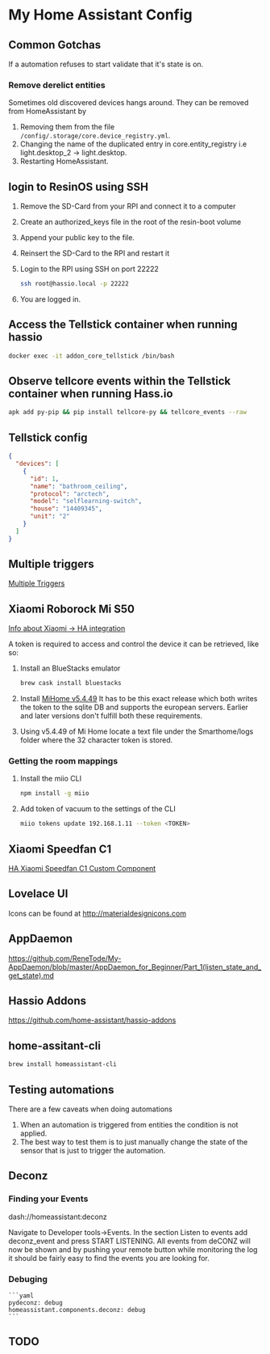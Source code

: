 # My Home Assistant Config

## Common Gotchas

If a automation refuses to start validate that it's state is on.

### Remove derelict entities

Sometimes old discovered devices hangs around. They can be removed from HomeAssistant by

1. Removing them from the file `/config/.storage/core.device_registry.yml`.
2. Changing the name of the duplicated entry in core.entity_registry i.e
   light.desktop_2 -> light.desktop.
3. Restarting HomeAssistant.

## login to ResinOS using SSH

1. Remove the SD-Card from your RPI and connect it to a computer
2. Create an authorized_keys file in the root of the resin-boot volume
3. Append your public key to the file.
4. Reinsert the SD-Card to the RPI and restart it
5. Login to the RPI using SSH on port 22222

   ```bash
   ssh root@hassio.local -p 22222
   ```

6. You are logged in.

## Access the Tellstick container when running hassio

```bash
docker exec -it addon_core_tellstick /bin/bash
```

## Observe tellcore events within the Tellstick container when running Hass.io

```bash
apk add py-pip && pip install tellcore-py && tellcore_events --raw
```

## Tellstick config

```json
{
  "devices": [
    {
      "id": 1,
      "name": "bathroom_ceiling",
      "protocol": "arctech",
      "model": "selflearning-switch",
      "house": "14409345",
      "unit": "2"
    }
  ]
}
```

## Multiple triggers

[Multiple Triggers](https://www.home-assistant.io/docs/automation/trigger/#multiple-triggers)

## Xiaomi Roborock Mi S50

[Info about Xiaomi -> HA integration](https://www.home-assistant.io/integrations/xiaomi_miio)

A token is required to access and control the device it can be retrieved, like so:

1. Install an BlueStacks emulator

   ```bash
   brew cask install bluestacks
   ```

2. Install [MiHome v5.4.49](https://www.apkmirror.com/apk/xiaomi-inc/mihome/mihome-5-4-49-release/)
   It has to be this exact release which both writes the token to the sqlite DB and supports the
   european servers. Earlier and later versions don't fulfill both these requirements.

3. Using v5.4.49 of Mi Home locate a text file under the Smarthome/logs folder where the
   32 character token is stored.

### Getting the room mappings

1. Install the miio CLI

   ```bash
   npm install -g miio
   ```

2. Add token of vacuum to the settings of the CLI

   ```bash
   miio tokens update 192.168.1.11 --token <TOKEN>
   ```

## Xiaomi Speedfan C1

[HA Xiaomi Speedfan C1 Custom Component](https://github.com/syssi/xiaomi_fan)

## Lovelace UI

Icons can be found at http://materialdesignicons.com

## AppDaemon

https://github.com/ReneTode/My-AppDaemon/blob/master/AppDaemon_for_Beginner/Part_1(listen_state_and_get_state).md

## Hassio Addons

https://github.com/home-assistant/hassio-addons

## home-assitant-cli

```bash
brew install homeassistant-cli
```

## Testing automations

There are a few caveats when doing automations

1. When an automation is triggered from entities the condition is not applied.
2. The best way to test them is to just manually change the state of the sensor that is
   just to trigger the automation.

## Deconz

### Finding your Events

dash://homeassistant:deconz

Navigate to Developer tools->Events. In the section Listen to events add deconz_event and press
START LISTENING. All events from deCONZ will now be shown and by pushing your remote button while
monitoring the log it should be fairly easy to find the events you are looking for.

### Debuging

    ```yaml
    pydeconz: debug
    homeassistant.components.deconz: debug
    ```

## TODO
